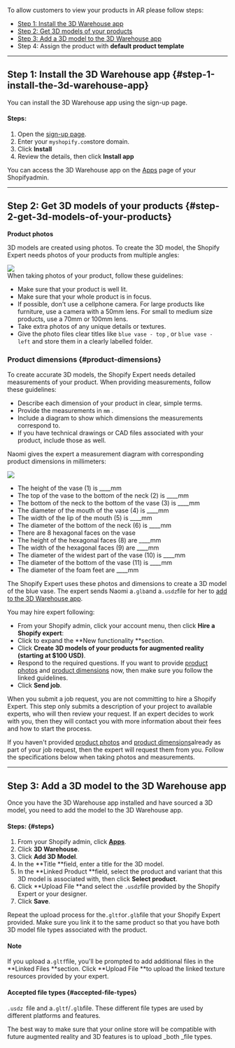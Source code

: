 To allow customers to view your products in AR please follow steps:

* [Step 1: Install the 3D Warehouse app](https://help.shopify.com/en/manual/apps/apps-by-shopify/3d-warehouse#step-1-install-the-3d-warehouse-app)
* [Step 2: Get 3D models of your products](https://help.shopify.com/en/manual/apps/apps-by-shopify/3d-warehouse#step-2-get-3d-models-of-your-products)
* [Step 3: Add a 3D model to the 3D Warehouse app](https://help.shopify.com/en/manual/apps/apps-by-shopify/3d-warehouse#step-3-add-a-3d-model-to-the-3d-warehouse-app)
* Step 4: Assign the product with **default product template**

---

## Step 1: Install the 3D Warehouse app {#step-1-install-the-3d-warehouse-app}

You can install the 3D Warehouse app using the sign-up page.

#### Steps:

1. Open the [sign-up page](https://threed-warehouse.shopifycloud.com/).
2. Enter your `myshopify.com`store domain.
3. Click **Install**
4. Review the details, then click **Install app**

You can access the 3D Warehouse app on the [Apps](https://www.shopify.com/admin/apps) page of your Shopifyadmin.

---

## Step 2: Get 3D models of your products {#step-2-get-3d-models-of-your-products}

**Product photos**

3D models are created using photos. To create the 3D model, the Shopify Expert needs photos of your products from multiple angles:

![](https://help.shopify.com/assets/manual/apps/3d-warehouse/product-photo-angles-ba307308d96d6c0cbe52ee7916cce88b361cadc449541dcce943bea0ea58204b.png)  
When taking photos of your product, follow these guidelines:

* Make sure that your product is well lit.
* Make sure that your whole product is in focus.
* If possible, don't use a cellphone camera. For large products like furniture, use a camera with a 50mm lens. For small to medium size products, use a 70mm or 100mm lens.
* Take extra photos of any unique details or textures.
* Give the photo files clear titles like
  `blue vase - top`
  , or
  `blue vase - left`
  and store them in a clearly labelled folder.

### Product dimensions {#product-dimensions}

To create accurate 3D models, the Shopify Expert needs detailed measurements of your product. When providing measurements, follow these guidelines:

* Describe each dimension of your product in clear, simple terms.
* Provide the measurements in
  `mm`
  .
* Include a diagram to show which dimensions the measurements correspond to.
* If you have technical drawings or CAD files associated with your product, include those as well.

Naomi gives the expert a measurement diagram with corresponding product dimensions in millimeters:

![](https://help.shopify.com/assets/manual/apps/3d-warehouse/vase-dimensions-2-c42c5366fa1abc9fb8cf753522282453f8d07d6e64aacc82ad1713ce4ea81194.png)

* The height of the vase \(1\) is \_\_\_\_mm
* The top of the vase to the bottom of the neck \(2\) is \_\_\_\_mm
* The bottom of the neck to the bottom of the vase \(3\) is \_\_\_\_mm
* The diameter of the mouth of the vase \(4\) is \_\_\_\_mm
* The width of the lip of the mouth \(5\) is \_\_\_\_mm
* The diameter of the bottom of the neck \(6\) is \_\_\_\_mm
* There are 8 hexagonal faces on the vase
* The height of the hexagonal faces \(8\) are \_\_\_\_mm
* The width of the hexagonal faces \(9\) are \_\_\_\_mm
* The diameter of the widest part of the vase \(10\) is \_\_\_\_mm
* The diameter of the bottom of the vase \(11\) is \_\_\_\_mm
* The diameter of the foam feet are \_\_\_\_mm

The Shopify Expert uses these photos and dimensions to create a 3D model of the blue vase. The expert sends Naomi a`.glb`and a`.usdz`file for her to [add to the 3D Warehouse app](https://help.shopify.com/en/manual/apps/apps-by-shopify/3d-warehouse#step-3-add-3d-assets-to-3d-warehouse).

You may hire expert following:

* From your Shopify admin, click your account menu, then click **Hire a Shopify expert**:
* Click to expand the **New functionality **section.
* Click **Create 3D models of your products for augmented reality \(starting at $100 USD\)**.
* Respond to the required questions. If you want to provide [product photos](https://help.shopify.com/en/manual/apps/apps-by-shopify/3d-warehouse#product-photos) and [product dimensions](https://help.shopify.com/en/manual/apps/apps-by-shopify/3d-warehouse#product-dimensions) now, then make sure you follow the linked guidelines.
* Click **Send job**.

When you submit a job request, you are not committing to hire a Shopify Expert. This step only submits a description of your project to available experts, who will then review your request. If an expert decides to work with you, then they will contact you with more information about their fees and how to start the process.

If you haven't provided [product photos](https://help.shopify.com/en/manual/apps/apps-by-shopify/3d-warehouse#product-photos) and [product dimensions](https://help.shopify.com/en/manual/apps/apps-by-shopify/3d-warehouse#product-dimensions)already as part of your job request, then the expert will request them from you. Follow the specifications below when taking photos and measurements.

---

## Step 3: Add a 3D model to the 3D Warehouse app

Once you have the 3D Warehouse app installed and have sourced a 3D model, you need to add the model to the 3D Warehouse app.

#### Steps: {#steps}

1. From your Shopify admin, click [**Apps**](https://www.shopify.com/admin/apps).
2. Click **3D Warehouse**.
3. Click **Add 3D Model**.
4. In the **Title **field, enter a title for the 3D model.
5. In the **Linked Product **field, select the product and variant that this 3D model is associated with, then click **Select product**.
6. Click **Upload File **and select the `.usdz`file provided by the Shopify Expert or your designer.
7. Click **Save**.

Repeat the upload process for the`.gltf`or`.glb`file that your Shopify Expert provided. Make sure you link it to the same product so that you have both 3D model file types associated with the product.

#### Note

If you upload a`.gltf`file, you'll be prompted to add additional files in the **Linked Files **section. Click **Upload File **to upload the linked texture resources provided by your expert.

#### Accepted file types {#accepted-file-types}

`.usdz `file and a`.gltf`/`.glb`file. These different file types are used by different platforms and features. 

The best way to make sure that your online store will be compatible with future augmented reality and 3D features is to upload _both _file types.

